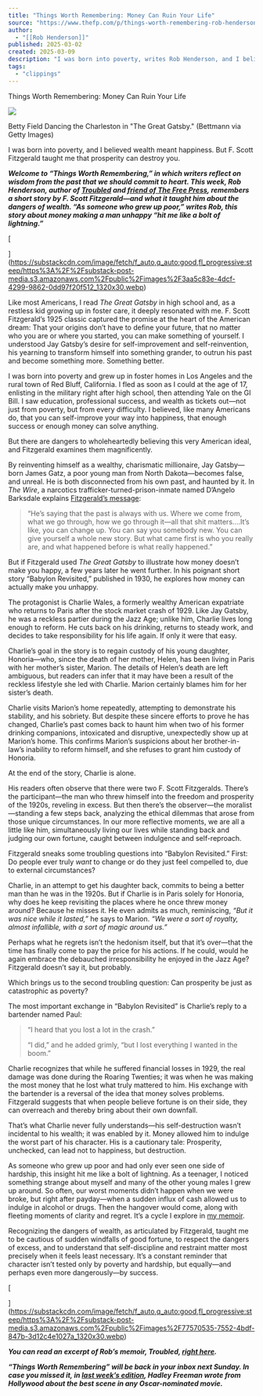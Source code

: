 ```yaml
---
title: "Things Worth Remembering: Money Can Ruin Your Life"
source: "https://www.thefp.com/p/things-worth-remembering-rob-henderson-f-scott-fitzgerald?r=7br8e"
author:
  - "[[Rob Henderson]]"
published: 2025-03-02
created: 2025-03-09
description: "I was born into poverty, writes Rob Henderson, and I believed wealth meant happiness. But in The Great Gatsby, and his later classic, Babylon Revisited, F. Scott Fitzgerald taught me that prosperity can destroy you."
tags:
  - "clippings"
---
```

Things Worth Remembering: Money Can Ruin Your Life

![](https://substackcdn.com/image/fetch/w_750,h_440,c_fill,f_auto,q_auto:good,fl_progressive:steep,g_auto/https%3A%2F%2Fsubstack-post-media.s3.amazonaws.com%2Fpublic%2Fimages%2F9b62dad8-8c60-4a05-8d84-864e264fdf66_1600x1068.jpeg)

Betty Field Dancing the Charleston in "The Great Gatsby." (Bettmann via Getty Images)

I was born into poverty, and I believed wealth meant happiness. But F. Scott Fitzgerald taught me that prosperity can destroy you.

***Welcome to “Things Worth Remembering,” in which writers reflect on wisdom from the past that we should commit to heart. This week, Rob Henderson, author of [Troubled](https://bookshop.org/a/93116/9781982168544) and [friend of The Free Press](https://www.thefp.com/w/rob-henderson), remembers a short story by F. Scott Fitzgerald—and what it taught him about the dangers of wealth. “As someone who grew up poor,” writes Rob, this story about money making a man unhappy “hit me like a bolt of lightning.”***

[

](https://substackcdn.com/image/fetch/f_auto,q_auto:good,fl_progressive:steep/https%3A%2F%2Fsubstack-post-media.s3.amazonaws.com%2Fpublic%2Fimages%2F3aa5c83e-4dcf-4299-9862-0dd97f20f512_1320x30.webp)

Like most Americans, I read *The Great Gatsby* in high school and, as a restless kid growing up in foster care, it deeply resonated with me. F. Scott Fitzgerald’s 1925 classic captured the promise at the heart of the American dream: That your origins don’t have to define your future, that no matter who you are or where you started, you can make something of yourself. I understood Jay Gatsby’s desire for self-improvement and self-reinvention, his yearning to transform himself into something grander, to outrun his past and become something more. Something better.

I was born into poverty and grew up in foster homes in Los Angeles and the rural town of Red Bluff, California. I fled as soon as I could at the age of 17, enlisting in the military right after high school, then attending Yale on the GI Bill. I saw education, professional success, and wealth as tickets out—not just from poverty, but from every difficulty. I believed, like many Americans do, that you can self-improve your way into happiness, that enough success or enough money can solve anything.

But there are dangers to wholeheartedly believing this very American ideal, and Fitzgerald examines them magnificently.

By reinventing himself as a wealthy, charismatic millionaire, Jay Gatsby—born James Gatz, a poor young man from North Dakota—becomes false, and unreal. He is both disconnected from his own past, and haunted by it. In *The Wire*, a narcotics trafficker-turned-prison-inmate named D’Angelo Barksdale explains [Fitzgerald’s message](https://www.youtube.com/watch?v=8DOy4hCih7w):

> “He’s saying that the past is always with us. Where we come from, what we go through, how we go through it—all that shit matters….It’s like, you can change up. You can say you somebody new. You can give yourself a whole new story. But what came first is who you really are, and what happened before is what really happened.”

But if Fitzgerald used *The Great Gatsby* to illustrate how money doesn’t make you happy, a few years later he went further. In his poignant short story “Babylon Revisited,” published in 1930, he explores how money can actually make you *un*happy.

The protagonist is Charlie Wales, a formerly wealthy American expatriate who returns to Paris after the stock market crash of 1929. Like Jay Gatsby, he was a reckless partier during the Jazz Age; unlike him, Charlie lives long enough to reform. He cuts back on his drinking, returns to steady work, and decides to take responsibility for his life again. If only it were that easy.

Charlie’s goal in the story is to regain custody of his young daughter, Honoria—who, since the death of her mother, Helen, has been living in Paris with her mother’s sister, Marion. The details of Helen’s death are left ambiguous, but readers can infer that it may have been a result of the reckless lifestyle she led with Charlie. Marion certainly blames him for her sister’s death.

Charlie visits Marion’s home repeatedly, attempting to demonstrate his stability, and his sobriety. But despite these sincere efforts to prove he has changed, Charlie’s past comes back to haunt him when two of his former drinking companions, intoxicated and disruptive, unexpectedly show up at Marion’s home. This confirms Marion’s suspicions about her brother-in-law’s inability to reform himself, and she refuses to grant him custody of Honoria.

At the end of the story, Charlie is alone.

His readers often observe that there were two F. Scott Fitzgeralds. There’s the participant—the man who threw himself into the freedom and prosperity of the 1920s, reveling in excess. But then there’s the observer—the moralist—standing a few steps back, analyzing the ethical dilemmas that arose from those unique circumstances. In our more reflective moments, we are all a little like him, simultaneously living our lives while standing back and judging our own fortune, caught between indulgence and self-reproach.

Fitzgerald sneaks some troubling questions into “Babylon Revisited.” First: Do people ever truly *want* to change or do they just feel compelled to, due to external circumstances?

Charlie, in an attempt to get his daughter back, commits to being a better man than he was in the 1920s. But if Charlie is in Paris solely for Honoria, why does he keep revisiting the places where he once threw money around? Because he misses it. He even admits as much, reminiscing, *“*But it was nice while it lasted,*”* he says to Marion. *“*We were a sort of royalty, almost infallible, with a sort of magic around us.*”*

Perhaps what he regrets isn’t the hedonism itself, but that it’s over—that the time has finally come to pay the price for his actions. If he could, would he again embrace the debauched irresponsibility he enjoyed in the Jazz Age? Fitzgerald doesn’t say it, but probably.

Which brings us to the second troubling question: Can prosperity be just as catastrophic as poverty?

The most important exchange in “Babylon Revisited” is Charlie’s reply to a bartender named Paul:

> “I heard that you lost a lot in the crash.”
> 
> “I did,” and he added grimly, “but I lost everything I wanted in the boom.”

Charlie recognizes that while he suffered financial losses in 1929, the real damage was done during the Roaring Twenties; it was when he was making the most money that he lost what truly mattered to him. His exchange with the bartender is a reversal of the idea that money solves problems. Fitzgerald suggests that when people believe fortune is on their side, they can overreach and thereby bring about their own downfall.

That’s what Charlie never fully understands—his self-destruction wasn’t incidental to his wealth; it was enabled by it. Money allowed him to indulge the worst part of his character. His is a cautionary tale: Prosperity, unchecked, can lead not to happiness, but destruction.

As someone who grew up poor and had only ever seen one side of hardship, this insight hit me like a bolt of lightning. As a teenager, I noticed something strange about myself and many of the other young males I grew up around. So often, our worst moments didn’t happen when we were broke, but right after payday—when a sudden influx of cash allowed us to indulge in alcohol or drugs. Then the hangover would come, along with fleeting moments of clarity and regret. It’s a cycle I explore in [my memoir](https://www.simonandschuster.com/books/Troubled/Rob-Henderson/9781982168537).

Recognizing the dangers of wealth, as articulated by Fitzgerald, taught me to be cautious of sudden windfalls of good fortune, to respect the dangers of excess, and to understand that self-discipline and restraint matter most precisely when it feels least necessary. It’s a constant reminder that character isn’t tested only by poverty and hardship, but equally—and perhaps even more dangerously—by success.

[

](https://substackcdn.com/image/fetch/f_auto,q_auto:good,fl_progressive:steep/https%3A%2F%2Fsubstack-post-media.s3.amazonaws.com%2Fpublic%2Fimages%2F77570535-7552-4bdf-847b-3d12c4e1027a_1320x30.webp)

***You can read an excerpt of Rob’s memoir, Troubled, [right here](https://www.thefp.com/p/rob-henderson-the-three-adults-who-abandoned-me).***

***“Things Worth Remembering” will be back in your inbox next Sunday. In case you missed it, in [last week’s edition](https://www.thefp.com/p/things-worth-remembering-jesse-eisenberg-a-real-pain-hadley-freeman), Hadley Freeman wrote from Hollywood about the best scene in any Oscar-nominated movie.***